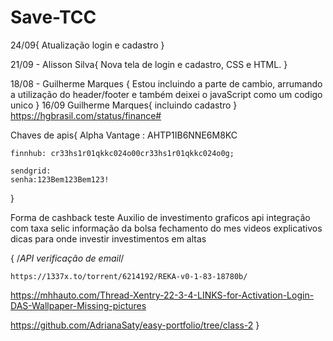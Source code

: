 # Save-TCC

24/09{
    Atualização login e cadastro
}

21/09 - Alisson Silva{
    Nova tela de login e cadastro, CSS e HTML.
}

18/08 - Guilherme Marques {
    Estou incluindo a parte de cambio, arrumando a utilização do header/footer e também deixei o javaScript como um codigo unico
}
16/09 Guilherme Marques{
    incluindo cadastro
}
https://hgbrasil.com/status/finance#

Chaves de apis{
    Alpha Vantage : AHTP1IB6NNE6M8KC

    finnhub: cr33hs1r01qkkc024o00cr33hs1r01qkkc024o0g;

    sendgrid:
    senha:123Bem123Bem123!
}

Forma de cashback
teste
Auxilio de investimento
graficos
api integração com taxa selic
informação da bolsa
fechamento do mes
videos explicativos
dicas para onde investir
investimentos em altas



{
    /*API verificação de email*/

    https://1337x.to/torrent/6214192/REKA-v0-1-83-18780b/

https://mhhauto.com/Thread-Xentry-22-3-4-LINKS-for-Activation-Login-DAS-Wallpaper-Missing-pictures

https://github.com/AdrianaSaty/easy-portfolio/tree/class-2
}
